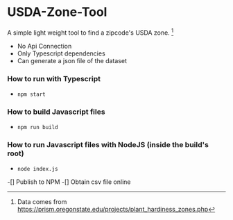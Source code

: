# USDA-Zone-Tool

A simple light weight tool to find a zipcode's USDA zone. [^1]

- No Api Connection
- Only Typescript dependencies
- Can generate a json file of the dataset

### How to run with Typescript

- `npm start`

### How to build Javascript files

- `npm run build`

### How to run Javascript files with NodeJS (inside the build's root)

- `node index.js`

-[] Publish to NPM
-[] Obtain csv file online

[^1]: Data comes from https://prism.oregonstate.edu/projects/plant_hardiness_zones.php
